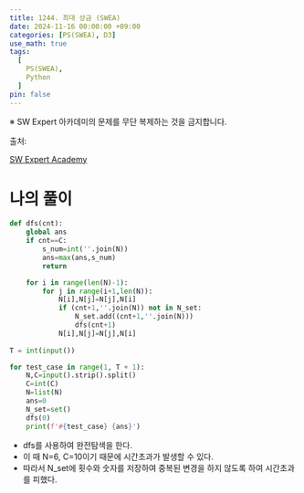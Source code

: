 ```yaml
---
title: 1244. 최대 상금 (SWEA)
date: 2024-11-16 00:00:00 +09:00
categories: [PS(SWEA), D3]
use_math: true
tags:
  [
    PS(SWEA),
    Python
  ]
pin: false
---
```


※ SW Expert 아카데미의 문제를 무단 복제하는 것을 금지합니다.

출처: 

[SW Expert Academy](https://swexpertacademy.com/main/code/problem/problemDetail.do?problemLevel=3&contestProbId=AV15Khn6AN0CFAYD&categoryId=AV15Khn6AN0CFAYD&categoryType=CODE&problemTitle=&orderBy=RECOMMEND_COUNT&selectCodeLang=PYTHON&select-1=3&pageSize=10&pageIndex=1#none)

# 나의 풀이

```python
def dfs(cnt):
    global ans
    if cnt==C:
        s_num=int(''.join(N))
        ans=max(ans,s_num)
        return

    for i in range(len(N)-1):
        for j in range(i+1,len(N)):
            N[i],N[j]=N[j],N[i]
            if (cnt+1,''.join(N)) not in N_set:
                N_set.add((cnt+1,''.join(N)))
                dfs(cnt+1)
            N[i],N[j]=N[j],N[i]
            
T = int(input())

for test_case in range(1, T + 1):
    N,C=input().strip().split()
    C=int(C)
    N=list(N)
    ans=0
    N_set=set()
    dfs(0)
    print(f'#{test_case} {ans}')
```

- dfs를 사용하여 완전탐색을 한다.
- 이 때 N=6, C=10이기 때문에 시간초과가 발생할 수 있다.
- 따라서 N_set에 횟수와 숫자를 저장하여 중복된 변경을 하지 않도록 하여 시간초과를 피했다.